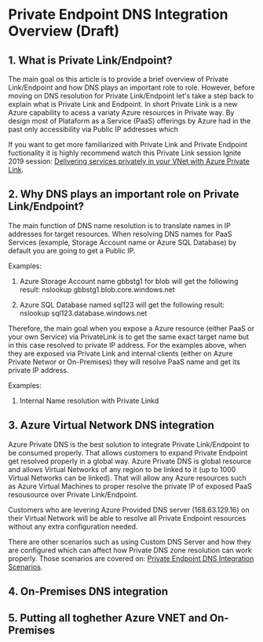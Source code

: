 # Private Endpoint DNS Integration Overview (Draft)

## 1. What is Private Link/Endpoint?

The main goal os this article is to provide a brief overview of Private Link/Endpoint and how DNS plays an important role to role. However, before moving on DNS resolution for Private Link/Endpoint let's take a step back to explain what is Private Link and Endpoint. In short Private Link is a new Azure capability to acess a variaty Azure resources in Private way. By design most of Plataform as a Service (PaaS) offerings by Azure had in the past only accessibility via Public IP addresses which

If you want to get more familiarized with Private Link and Private Endpoint fuctionality it is highly recommend watch this Private Link session Ignite 2019 session: [Delivering services privately in your VNet with Azure Private Link](https://myignite.techcommunity.microsoft.com/sessions/BRK3168?source=TechCommunity).

## 2. Why DNS plays an important role on Private Link/Endpoint?

The main function of DNS name resolution is to translate names in IP addresses for target resources. When resolving DNS names for PaaS Services (example, Storage Account name or Azure SQL Database) by default you are going to get a Public IP.

Examples:
1) Azure Storage Account name gbbstg1 for blob will get the following result:
nslookup gbbstg1.blob.core.windows.net

2) Azure SQL Database named sql123 will get the following result:
nslookup sql123.database.windows.net

Therefore, the main goal when you expose a Azure resource (either PaaS or your own Service) via PrivateLink is to get the same exact target name but in this case resolved to private IP address. For the examples above, when they are exposed via Private Link and internal clients (either on Azure Private Networ or On-Premises) they will resolve PaaS name and get its private IP address.

Examples:
1) Internal Name resolution with Private Linkd

## 3. Azure Virtual Network DNS integration

Azure Private DNS is the best solution to integrate Private Link/Endpoint to be consumed properly. That allows customers to expand Private Endpoint get resolved properly in a global way. Azure Private DNS is global resource and allows Virtual Networks of any region to be linked to it (up to 1000 Virtual Networks can be linked). That will allow any Azure resources such as Azure Virtual Machines to proper resolve the private IP of exposed PaaS resousource over Private Link/Endpoint.

Customers who are levering Azure Provided DNS server (168.63.129.16) on their Virtual Network will be able to resolve all Private Endpoint resources without any extra configuration needed.

There are other scenarios such as using Custom DNS Server and how they are configured which can affect how Private DNS zone resolution can work properly. Those scenarios are covered on: [Private Endpoint DNS Integration Scenarios](https://github.com/dmauser/PrivateLink/tree/master/DNS-Integration-Scenarios).

## 4. On-Premises DNS integration



## 5. Putting all toghether Azure VNET and On-Premises 

